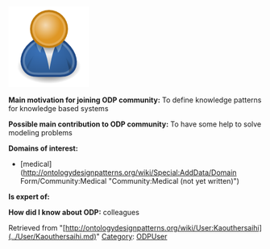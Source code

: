 [![Image:ODPUser.png](../images/a/a6/ODPUser.png)](../Image/ODPUser.png.md "Image:ODPUser.png")




  





__Main motivation for joining ODP community:__ To define knowledge patterns for knowledge based systems


__Possible main contribution to ODP community:__ To have some help to solve modeling problems


__Domains of interest:__



* [medical](http://ontologydesignpatterns.org/wiki/Special:AddData/Domain Form/Community:Medical "Community:Medical (not yet written)")


__Is expert of:__


  

__How did I know about ODP:__ colleagues






Retrieved from "[http://ontologydesignpatterns.org/wiki/User:Kaouthersaihi](../User/Kaouthersaihi.md)"
 [Category](http://ontologydesignpatterns.org/wiki/Special:Categories "Special:Categories"): [ODPUser](../Category/ODPUser.md "Category:ODPUser")